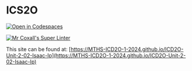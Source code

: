 # ICS2O

[![Open in Codespaces](https://classroom.github.com/assets/launch-codespace-2972f46106e565e64193e422d61a12cf1da4916b45550586e14ef0a7c637dd04.svg)](https://classroom.github.com/open-in-codespaces?assignment_repo_id=18581483)

[![Mr Coxall's Super Linter](https://github.com/MTHS-ICD2O-1-2024/ICD2O-Unit-2-02-Isaac-Ip/workflows/Mr%20Coxall's%20Super%20Linter/badge.svg)](https://github.com/MTHS-ICD2O-1-2024/ICD2O-Unit-2-02-Isaac-Ip/actions)

This site can be found at: [https://MTHS-ICD2O-1-2024.github.io/ICD2O-Unit-2-02-Isaac-Ip](https://MTHS-ICD2O-1-2024.github.io/ICD2O-Unit-2-02-Isaac-Ip)
